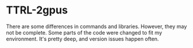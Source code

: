 # TTRL-2gpus
There are some differences in commands and libraries. However, they may not be complete.
Some parts of the code were changed to fit my environment.
It's pretty deep, and version issues happen often.
